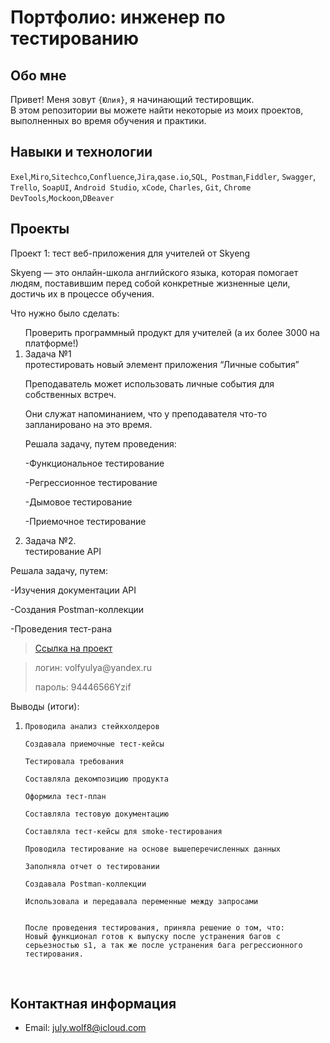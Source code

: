 # Портфолио: инженер по тестированию

## Обо мне 

Привет! Меня зовут ``{Юлия}``, я начинающий тестировщик. <br>
В этом репозитории вы можете найти некоторые из моих проектов, выполненных во время обучения и практики.
<br>

## Навыки и технологии
``Exel``,``Miro``,``Sitechco``,``Confluence``,``Jira``,``qase.io``,``SQL``,`` Postman``,``Fiddler``, ``Swagger``, ``Trello``,
``SoapUI``, ``Android Studio``, ``xCode``, ``Charles``, ``Git``, ``Chrome DevTools``,``Mockoon``,``DBeaver``




## Проекты

<p> Проект 1: тест веб-приложения для учителей от Skyeng</p>

Skyeng — это онлайн-школа английского языка, которая помогает людям, поставившим перед собой конкретные жизненные цели, достичь их в процессе обучения. 

<p>Что нужно было сделать:<p>
<ol>
  Проверить программный продукт для учителей (а их более 3000 на платформе!)
  
  <li>Задача №1</li> протестировать новый элемент приложения “Личные события”

Преподаватель может использовать личные события для собственных встреч.

Они служат напоминанием, что у преподавателя что-то запланировано на это время.
<p>Решала задачу, путем проведения: 
  
-Функциональное тестирование

-Регрессионное тестирование

-Дымовое тестирование

-Приемочное тестирование
<p>

  <li>Задача №2.</li> тестирование API
</ol>

<p>Решала задачу, путем: 
  
-Изучения  документации API

-Создания Postman-коллекции

-Проведения тест-рана
  
<p>

> <a href="https://julyvern8.atlassian.net/l/cp/iLnMm0Fw">Ссылка на проект</a>

> <p> логин: volfyulya@yandex.ru </p>
> <p> пароль: 94446566Yzif </p>
 
 <p>Выводы (итоги):<p>
<ol>
  <li>
    
    Проводила анализ стейкхолдеров
    
    Создавала приемочные тест-кейсы
    
    Тестировала требования
    
    Составляла декомпозицию продукта
    
    Оформила тест-план
    
    Составляла тестовую документацию
    
    Составляла тест-кейсы для smoke-тестирования
    
    Проводила тестирование на основе вышеперечисленных данных
    
    Заполняла отчет о тестировании
    
    Создавала Postman-коллекции
    
    Использовала и передавала переменные между запросами
    

    После проведения тестирования, приняла решение о том, что: 
    Новый функционал готов к выпуску после устранения багов с серьезностью s1, а так же после устранения бага регрессионного тестирования.

    
</ol>


<br> 





## Контактная информация
- Email: july.wolf8@icloud.com
